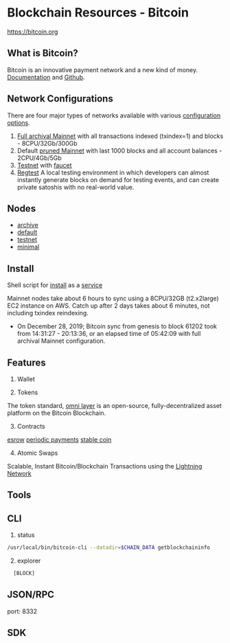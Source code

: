 Blockchain Resources - Bitcoin
==============================

https://bitcoin.org


What is Bitcoin?
-----------------
Bitcoin is an innovative payment network and a new kind of money.  [Documentation](https://bitcoin.org/) and [Github](https://github.com/bitcoin/bitcoin).


Network Configurations
----------------------

There are four major types of networks available with various
[configuration
options](https://jlopp.github.io/bitcoin-core-config-generator/).

1. [Full archival Mainnet](configs/archive.toml) with all transactions indexed (txindex=1) and blocks - 8CPU/32Gb/300Gb
2. Default [pruned Mainnet](configs/default.toml) with last 1000 blocks and all account balances -  2CPU/4Gb/5Gb
3. [Testnet](configs/testnet.toml) with [faucet](https://tpfaucet.appspot.com/)
4. [Regtest](https://bitcoin.org/en/glossary/regression-test-mode) A local testing environment in which developers can almost instantly generate blocks on demand for testing events, and can create private satoshis with no real-world value.

Nodes
-----
* [archive](configs/archive.toml)
* [default](configs/default.toml)  
* [testnet](configs/testnet.toml)  
* [minimal](configs/minimal.toml)

Install
-------

Shell script for [install](configs/setup.sh) as a [service](configs/blockchain.service)


Mainnet nodes take about 6 hours to sync using a 8CPU/32GB
(t2.x2large) EC2 instance on AWS.  Catch up after 2 days takes about 6
minutes, not including txindex reindexing.

 * On December 28, 2019; Bitcoin sync from genesis to block 61202 took from 14:31:27 - 20:13:36, or an elapsed time of 05:42:09 with full archival Mainnet configuration.



Features
--------

1. Wallet

2. Tokens

The token standard, [omni layer](https://www.omnilayer.org/) is an
open-source, fully-decentralized asset platform on the Bitcoin
Blockchain.

3. Contracts

[esrow]()
[periodic payments]()
[stable coin]()

4. Atomic Swaps

Scalable, Instant Bitcoin/Blockchain Transactions using the [Lightning
Network](https://lightning.network/)



Tools
-----

CLI
---

1. status  

```bash
/usr/local/bin/bitcoin-cli --datadir=$CHAIN_DATA getblockchaininfo
```

2. explorer
```python
  [BLOCK]
```


JSON/RPC
--------
port: 8332


SDK
---



